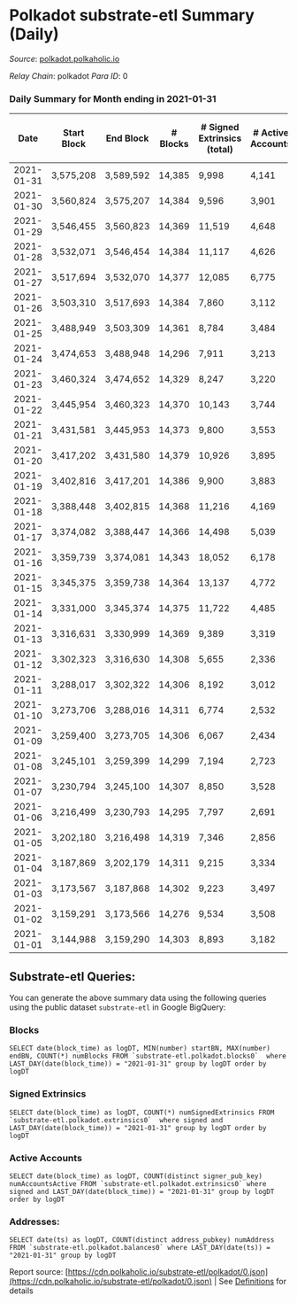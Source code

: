 # Polkadot substrate-etl Summary (Daily)

_Source_: [polkadot.polkaholic.io](https://polkadot.polkaholic.io)

*Relay Chain*: polkadot
*Para ID*: 0



### Daily Summary for Month ending in 2021-01-31


| Date | Start Block | End Block | # Blocks | # Signed Extrinsics (total) | # Active Accounts | # Passive | # New | # Addresses with Balances | # Events | # Transfers | # XCM Transfers In | # XCM Transfers Out |
| ---- | ----------- | --------- | -------- | --------------------------- | ----------------- | --------- | ----- | ------------------------- | -------- | ----------- | ------------------ | ------------------- |
| 2021-01-31 | 3,575,208 | 3,589,592 | 14,385  | 9,998 | 4,141 |  |  | 102,610 | 77,647 | 10,039 ($483,229,619.25) |   |   |
| 2021-01-30 | 3,560,824 | 3,575,207 | 14,384  | 9,596 | 3,901 |  |  |  | 75,451 | 9,274 ($338,696,062.46) |   |   |
| 2021-01-29 | 3,546,455 | 3,560,823 | 14,369  | 11,519 | 4,648 |  |  |  | 85,507 | 11,440 ($797,057,769.22) |   |   |
| 2021-01-28 | 3,532,071 | 3,546,454 | 14,384  | 11,117 | 4,626 |  |  |  | 80,991 | 10,066 ($982,581,473.72) |   |   |
| 2021-01-27 | 3,517,694 | 3,532,070 | 14,377  | 12,085 | 6,775 |  |  |  | 92,222 | 11,661 ($599,597,913.29) |   |   |
| 2021-01-26 | 3,503,310 | 3,517,693 | 14,384  | 7,860 | 3,112 |  |  |  | 65,135 | 7,418 ($890,531,067.66) |   |   |
| 2021-01-25 | 3,488,949 | 3,503,309 | 14,361  | 8,784 | 3,484 |  |  |  | 69,901 | 8,383 ($558,686,225.04) |   |   |
| 2021-01-24 | 3,474,653 | 3,488,948 | 14,296  | 7,911 | 3,213 |  |  |  | 65,164 | 7,625 ($391,087,193.33) |   |   |
| 2021-01-23 | 3,460,324 | 3,474,652 | 14,329  | 8,247 | 3,220 |  |  |  | 66,259 | 8,042 ($375,572,638.18) |   |   |
| 2021-01-22 | 3,445,954 | 3,460,323 | 14,370  | 10,143 | 3,744 |  |  |  | 77,109 | 10,521 ($589,631,316.98) |   |   |
| 2021-01-21 | 3,431,581 | 3,445,953 | 14,373  | 9,800 | 3,553 |  |  |  | 73,999 | 9,553 ($469,671,141.66) |   |   |
| 2021-01-20 | 3,417,202 | 3,431,580 | 14,379  | 10,926 | 3,895 |  |  |  | 81,419 | 11,250 ($757,134,892.07) |   |   |
| 2021-01-19 | 3,402,816 | 3,417,201 | 14,386  | 9,900 | 3,883 |  |  |  | 76,587 | 9,939 ($602,106,076.94) |   |   |
| 2021-01-18 | 3,388,448 | 3,402,815 | 14,368  | 11,216 | 4,169 |  |  |  | 84,455 | 11,706 ($698,641,677.48) |   |   |
| 2021-01-17 | 3,374,082 | 3,388,447 | 14,366  | 14,498 | 5,039 |  |  |  | 101,919 | 15,781 ($877,855,527.01) |   |   |
| 2021-01-16 | 3,359,739 | 3,374,081 | 14,343  | 18,052 | 6,178 |  |  |  | 123,890 | 20,478 ($1,138,282,264.34) |   |   |
| 2021-01-15 | 3,345,375 | 3,359,738 | 14,364  | 13,137 | 4,772 |  |  |  | 93,981 | 13,966 ($922,109,535.45) |   |   |
| 2021-01-14 | 3,331,000 | 3,345,374 | 14,375  | 11,722 | 4,485 |  |  |  | 85,314 | 12,490 ($804,242,365.11) |   |   |
| 2021-01-13 | 3,316,631 | 3,330,999 | 14,369  | 9,389 | 3,319 |  |  |  | 72,478 | 9,349 ($756,693,000.34) |   |   |
| 2021-01-12 | 3,302,323 | 3,316,630 | 14,308  | 5,655 | 2,336 |  |  |  | 53,516 | 5,298 ($474,745,214.77) |   |   |
| 2021-01-11 | 3,288,017 | 3,302,322 | 14,306  | 8,192 | 3,012 |  |  |  | 65,968 | 8,350 ($562,495,607.51) |   |   |
| 2021-01-10 | 3,273,706 | 3,288,016 | 14,311  | 6,774 | 2,532 |  |  |  | 57,865 | 6,596 ($266,033,811.98) |   |   |
| 2021-01-09 | 3,259,400 | 3,273,705 | 14,306  | 6,067 | 2,434 |  |  |  | 55,761 | 5,958 ($238,186,725.92) |   |   |
| 2021-01-08 | 3,245,101 | 3,259,399 | 14,299  | 7,194 | 2,723 |  |  |  | 60,799 | 7,241 ($528,392,711.86) |   |   |
| 2021-01-07 | 3,230,794 | 3,245,100 | 14,307  | 8,850 | 3,528 |  |  |  | 71,169 | 9,521 ($1,158,691,626.62) |   |   |
| 2021-01-06 | 3,216,499 | 3,230,793 | 14,295  | 7,797 | 2,691 |  |  |  | 64,888 | 8,401 ($660,721,718.74) |   |   |
| 2021-01-05 | 3,202,180 | 3,216,498 | 14,319  | 7,346 | 2,856 |  |  |  | 63,720 | 7,723 ($395,519,187.73) |   |   |
| 2021-01-04 | 3,187,869 | 3,202,179 | 14,311  | 9,215 | 3,334 |  |  |  | 72,731 | 10,053 ($714,260,281.88) |   |   |
| 2021-01-03 | 3,173,567 | 3,187,868 | 14,302  | 9,223 | 3,497 |  |  |  | 72,921 | 9,961 ($926,610,747.37) |   |   |
| 2021-01-02 | 3,159,291 | 3,173,566 | 14,276  | 9,534 | 3,508 |  |  |  | 75,277 | 10,241 ($1,018,172,520.49) |   |   |
| 2021-01-01 | 3,144,988 | 3,159,290 | 14,303  | 8,893 | 3,182 |  |  |  | 70,713 | 9,725 ($1,569,465,447.50) |   |   |

## Substrate-etl Queries:
You can generate the above summary data using the following queries using the public dataset `substrate-etl` in Google BigQuery:


### Blocks
```
SELECT date(block_time) as logDT, MIN(number) startBN, MAX(number) endBN, COUNT(*) numBlocks FROM `substrate-etl.polkadot.blocks0`  where LAST_DAY(date(block_time)) = "2021-01-31" group by logDT order by logDT
```


### Signed Extrinsics
```
SELECT date(block_time) as logDT, COUNT(*) numSignedExtrinsics FROM `substrate-etl.polkadot.extrinsics0`  where signed and LAST_DAY(date(block_time)) = "2021-01-31" group by logDT order by logDT
```


### Active Accounts
```
SELECT date(block_time) as logDT, COUNT(distinct signer_pub_key) numAccountsActive FROM `substrate-etl.polkadot.extrinsics0` where signed and LAST_DAY(date(block_time)) = "2021-01-31" group by logDT order by logDT
```


### Addresses:
```
SELECT date(ts) as logDT, COUNT(distinct address_pubkey) numAddress FROM `substrate-etl.polkadot.balances0` where LAST_DAY(date(ts)) = "2021-01-31" group by logDT
```



Report source: [https://cdn.polkaholic.io/substrate-etl/polkadot/0.json](https://cdn.polkaholic.io/substrate-etl/polkadot/0.json) | See [Definitions](/DEFINITIONS.md) for details
